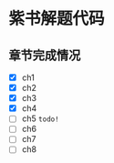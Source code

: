 # 紫书解题代码

## 章节完成情况

- [x] ch1
- [x] ch2
- [x] ch3
- [x] ch4
- [ ] ch5 `todo!`
- [ ] ch6
- [ ] ch7
- [ ] ch8
